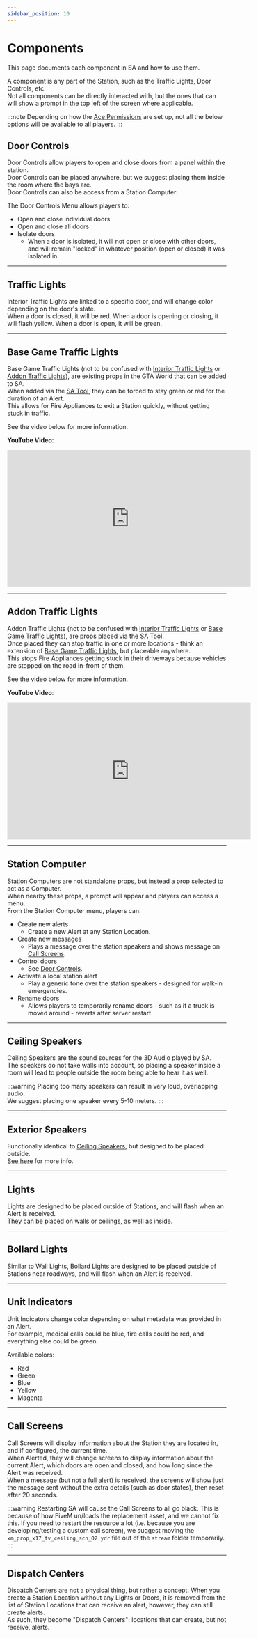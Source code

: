 ```yaml
---
sidebar_position: 10
---
```


# Components

This page documents each component in SA and how to use them.

A component is any part of the Station, such as the Traffic Lights, Door Controls, etc.  
Not all components can be directly interacted with, but the ones that can will show a prompt in the top left of the screen where applicable.

:::note
Depending on how the [Ace Permissions](../config.md#permissions) are set up, not all the below options will be available to all players.
:::

## Door Controls
Door Controls allow players to open and close doors from a panel within the station.  
Door Controls can be placed anywhere, but we suggest placing them inside the room where the bays are.  
Door Controls can also be access from a Station Computer.

The Door Controls Menu allows players to:
- Open and close individual doors
- Open and close all doors
- Isolate doors
  - When a door is isolated, it will not open or close with other doors, and will remain "locked" in whatever position (open or closed) it was isolated in.

***

## Traffic Lights
Interior Traffic Lights are linked to a specific door, and will change color depending on the door's state.  
When a door is closed, it will be red. When a door is opening or closing, it will flash yellow. When a door is open, it will be green.

***

## Base Game Traffic Lights
Base Game Traffic Lights (not to be confused with [Interior Traffic Lights](#traffic-lights) or [Addon Traffic Lights](#addon-traffic-lights)), are existing props in the GTA World that can be added to SA.  
When added via the [SA Tool](../developers/tool.md), they can be forced to stay green or red for the duration of an Alert.  
This allows for Fire Appliances to exit a Station quickly, without getting stuck in traffic.

See the video below for more information.

**YouTube Video**:
<iframe width="560" height="315" src="https://www.youtube.com/embed/wypQ19zgBWA?si=8s8A4B3096R8gCOh" title="YouTube video player" frameborder="0" allow="accelerometer; clipboard-write; encrypted-media; gyroscope; picture-in-picture; web-share" referrerpolicy="strict-origin-when-cross-origin" allowfullscreen></iframe>

***

## Addon Traffic Lights
Addon Traffic Lights (not to be confused with [Interior Traffic Lights](#traffic-lights) or [Base Game Traffic Lights](#base-game-traffic-lights)), are props placed via the [SA Tool](../developers/tool.md).  
Once placed they can stop traffic in one or more locations - think an extension of [Base Game Traffic Lights](#base-game-traffic-lights), but placeable anywhere.  
This stops Fire Appliances getting stuck in their driveways because vehicles are stopped on the road in-front of them.

See the video below for more information.

**YouTube Video**:
<iframe width="560" height="315" src="https://www.youtube.com/embed/ezGdlphpJg0?si=qqfgW74iNxR-JU7P" title="YouTube video player" frameborder="0" allow="accelerometer; clipboard-write; encrypted-media; gyroscope; picture-in-picture; web-share" referrerpolicy="strict-origin-when-cross-origin" allowfullscreen></iframe>

***

## Station Computer
Station Computers are not standalone props, but instead a prop selected to act as a Computer.  
When nearby these props, a prompt will appear and players can access a menu.  
From the Station Computer menu, players can:
- Create new alerts
  - Create a new Alert at any Station Location.
- Create new messages
  - Plays a message over the station speakers and shows message on [Call Screens](#call-screens).
- Control doors
  - See [Door Controls](#door-controls).
- Activate a local station alert
  - Play a generic tone over the station speakers - designed for walk-in emergencies.
- Rename doors
  - Allows players to temporarily rename doors - such as if a truck is moved around - reverts after server restart.

***

## Ceiling Speakers
Ceiling Speakers are the sound sources for the 3D Audio played by SA.  
The speakers do not take walls into account, so placing a speaker inside a room will lead to people outside the room being able to hear it as well.

:::warning
Placing too many speakers can result in very loud, overlapping audio.  
We suggest placing one speaker every 5-10 meters.
:::

***

## Exterior Speakers
Functionally identical to [Ceiling Speakers](#ceiling-speakers), but designed to be placed outside.  
[See here](#ceiling-speakers) for more info.

***

## Lights
Lights are designed to be placed outside of Stations, and will flash when an Alert is received.  
They can be placed on walls or ceilings, as well as inside.

***

## Bollard Lights
Similar to Wall Lights, Bollard Lights are designed to be placed outside of Stations near roadways, and will flash when an Alert is received.

***

## Unit Indicators
Unit Indicators change color depending on what metadata was provided in an Alert.  
For example, medical calls could be blue, fire calls could be red, and everything else could be green.

Available colors:
- Red
- Green
- Blue
- Yellow
- Magenta

***

## Call Screens
Call Screens will display information about the Station they are located in, and if configured, the current time.  
When Alerted, they will change screens to display information about the current Alert, which doors are open and closed, and how long since the Alert was received.  
When a message (but not a full alert) is received, the screens will show just the message sent without the extra details (such as door states), then reset after 20 seconds.

:::warning
Restarting SA will cause the Call Screens to all go black. This is because of how FiveM un/loads the replacement asset, and we cannot fix this. If you need to restart the resource a lot (i.e. because you are developing/testing a custom call screen), we suggest moving the `xm_prop_x17_tv_ceiling_scn_02.ydr` file out of the `stream` folder temporarily. 
:::

***

## Dispatch Centers
Dispatch Centers are not a physical thing, but rather a concept. When you create a Station Location without any Lights or Doors, it is removed from the list of Station Locations that can receive an alert, however, they can still create alerts.  
As such, they become "Dispatch Centers": locations that can create, but not receive, alerts.
